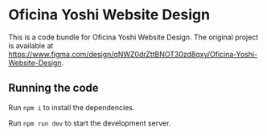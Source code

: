 
  # Oficina Yoshi Website Design

  This is a code bundle for Oficina Yoshi Website Design. The original project is available at https://www.figma.com/design/qNWZ0drZttBNOT30zd8qxy/Oficina-Yoshi-Website-Design.

  ## Running the code

  Run `npm i` to install the dependencies.

  Run `npm run dev` to start the development server.
  